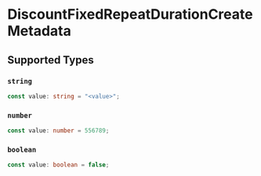 # DiscountFixedRepeatDurationCreateMetadata


## Supported Types

### `string`

```typescript
const value: string = "<value>";
```

### `number`

```typescript
const value: number = 556789;
```

### `boolean`

```typescript
const value: boolean = false;
```

